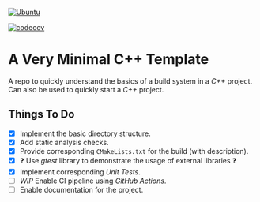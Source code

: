 [![Ubuntu](https://github.com/masaaldosey/cpp-template/actions/workflows/ubuntu.yml/badge.svg?branch=main)](https://github.com/masaaldosey/cpp-template/actions/workflows/ubuntu.yml)

[![codecov](https://codecov.io/gh/masaaldosey/cpp-template/branch/main/graph/badge.svg?token=NgWXRb0ta4)](https://codecov.io/gh/masaaldosey/cpp-template)


# A Very Minimal C++ Template

A repo to quickly understand the basics of a build system in a _C++_ project.
Can also be used to quickly start a _C++_ project.

## Things To Do

- [x] Implement the basic directory structure.
- [x] Add static analysis checks.
- [x] Provide corresponding `CMakeLists.txt` for the build (with description).
- [x] :question: Use _gtest_ library to demonstrate the usage of external libraries :question:
- [x] Implement corresponding _Unit Tests_.
- [ ] *WIP* Enable CI pipeline using _GitHub Actions_.
- [ ] Enable documentation for the project.
